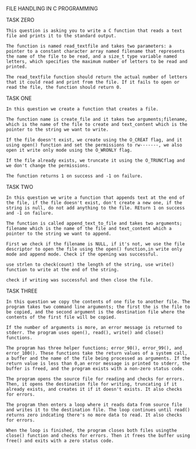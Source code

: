 FILE HANDLING IN C PROGRAMMING


TASK ZERO

    This question is asking you to write a C function that reads a text file and prints it to the standard output.

    The function is named read_textfile and takes two parameters: a pointer to a constant character array named filename that represents the name of the file to be read, and a size_t type variable named letters, which specifies the maximum number of letters to be read and printed.

    The read_textfile function should return the actual number of letters that it could read and print from the file. If it fails to open or read the file, the function should return 0.

TASK ONE

    In this question we create a function that creates a file.

    The function name is create_file and it takes two arguments;filename, which is the name of the file to create and text_content which is the pointer to the string we want to write.

    If the file doesn't exist, we create using the O_CREAT flag, and it using open() function and set the permissions to rw-------, we also open it write only mode using the O_WRONLY flag.

    If the file already exists, we truncate it using the O_TRUNCflag and we don't change the permissions.

    The function returns 1 on success and -1 on failure.

TASK TWO

    In this question we write a function that appends text at the end of the file, if the file doesn't exist, don't create a new one, if the string is null, do not add anything to the file. REturn 1 on success and -1 on failure.

    The function is called append_text_to_file and takes two arguments; filename which is the name of the file and text_content which a pointer to the string we want to append.

    First we check if the filename is NULL, if it's not, we use the file descriptor to open the file using the open() function,in write only mode and append mode. Check if the opening was successful.

    use strlen to check(count) the length of the string, use write() function to write at the end of the string.

    check if writing was successful and then close the file.

TASK THREE

    In this question we copy the contents of one file to another file. The program takes two command line arguments; the first the is the file to be copied, and the second argument is the destination file where the contents of the first file will be copied.

    If the number of arguments is more, an error message is returned to stderr. The program uses open(), read(), write() and close() functions.

    The program has three helper functions; error_98(), error_99(), and error_100(). These functions take the return values of a system call, a buffer and the name of the file being processed as arguments. If the return value is less than 0,an error message is printed to stderr, the buffer is freed, and the program exists with a non-zero status code.

    The program opens the source file for reading and checks for errors. Then, it opens the destination file for writing, truncating if it already exists, and creates it if it doesn't exists. It also checks for errors.

    The program then enters a loop where it reads data from source file and writes it to the destination file. The loop continues until read() returns zero indcating there's no more data to read. It also checks for errors.

    When the loop is finished, the program closes both files usingthe close() function and checks for errors. Then it frees the buffer using free() and exits with a zero status code.

